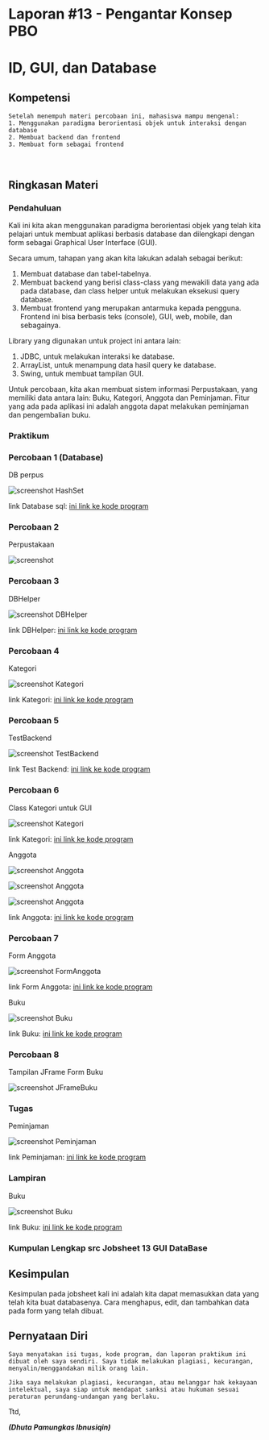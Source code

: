 # Laporan #13 - Pengantar Konsep PBO

# ID, GUI, dan Database

## Kompetensi

	Setelah menempuh materi percobaan ini, mahasiswa mampu mengenal:  
	1. Menggunakan paradigma berorientasi objek untuk interaksi dengan database 
	2. Membuat backend dan frontend 
	3. Membuat form sebagai frontend
  

## Ringkasan Materi

### Pendahuluan

Kali ini kita akan menggunakan paradigma berorientasi objek yang telah kita pelajari untuk membuat aplikasi berbasis database dan dilengkapi dengan form sebagai Graphical User Interface (GUI).

Secara umum, tahapan yang akan kita lakukan adalah sebagai berikut: 

1. Membuat database dan tabel-tabelnya. 
2. Membuat backend yang berisi class-class yang mewakili data yang ada pada database, dan class helper untuk melakukan eksekusi query database. 
3. Membuat frontend yang merupakan antarmuka kepada pengguna. Frontend ini bisa berbasis teks (console), GUI, web, mobile, dan sebagainya.  

Library yang digunakan untuk project ini antara lain:

1. JDBC, untuk melakukan interaksi ke database. 
2. ArrayList, untuk menampung data hasil query ke database. 
3. Swing, untuk membuat tampilan GUI. 

Untuk percobaan, kita akan membuat sistem informasi Perpustakaan, yang memiliki data antara lain: Buku, Kategori, Anggota dan Peminjaman. Fitur yang ada pada aplikasi ini adalah anggota dapat melakukan peminjaman dan pengembalian buku. 

### Praktikum

### Percobaan 1 (Database) 

DB perpus

![screenshot HashSet](img/percobaan1.PNG)

link Database sql: [ini  link ke kode program](../../src/13_ID_GUI_Database/dbperpus.sql)

### Percobaan 2

Perpustakaan

![screenshot](img/percobaan2.PNG)

### Percobaan 3 

DBHelper

![screenshot DBHelper](img/percobaan3.PNG)

link DBHelper: [ini  link ke kode program](../../src/13_ID_GUI_Database/backend/DBHelper1921743014Dhuta.java)

### Percobaan 4

Kategori

![screenshot Kategori](img/percobaan4.PNG)

link Kategori: [ini  link ke kode program](../../src/13_ID_GUI_Database/backend/Kategori1921743014Dhuta.form)

### Percobaan 5

TestBackend

![screenshot TestBackend](img/percobaan5.PNG)

link Test Backend: [ini  link ke kode program](../../src/13_ID_GUI_Database/frontend/TestBackend1921743014Dhuta.java)

### Percobaan 6

Class Kategori untuk GUI

![screenshot Kategori](img/percobaan6.1.PNG)

link Kategori: [ini  link ke kode program](../../src/13_ID_GUI_Database/frontend/FrmKategori1921743014Dhuta.java)

Anggota

![screenshot Anggota](img/anggotajava.PNG)

![screenshot Anggota](img/percobaan6.PNG)

![screenshot Anggota](img/percobaan6.3.PNG)

link Anggota: [ini  link ke kode program](../../src/13_ID_GUI_Database/frontend/FrmAnggota1921743014Dhuta.java)

### Percobaan 7

Form Anggota

![screenshot FormAnggota](img/percobaan7.PNG)

link Form Anggota: [ini  link ke kode program](../../src/13_ID_GUI_Database/frontend/FrmAnggota1921743014Dhuta.java)

Buku

![screenshot Buku](img/percobaan6.2.PNG)

link Buku: [ini  link ke kode program](../../src/13_ID_GUI_Database/frontend/FrmBuku1921743014Dhuta.java)

### Percobaan 8

Tampilan JFrame Form Buku

![screenshot JFrameBuku](img/percobaan8.PNG)

### Tugas

Peminjaman

![screenshot Peminjaman](img/Tugas.PNG)

link Peminjaman: [ini  link ke kode program](../../src/13_ID_GUI_Database/frontend/FrmPeminjaman1921743014Dhuta.java)

### Lampiran

Buku

![screenshot Buku](img/Lampiran.PNG)

link Buku: [ini  link ke kode program](../../src/13_ID_GUI_Database/frontend/FrmBuku1921743014Dhuta.java)

### Kumpulan Lengkap src Jobsheet 13 GUI DataBase

## Kesimpulan

Kesimpulan pada jobsheet kali ini adalah kita dapat memasukkan data yang telah kita buat databasenya. Cara menghapus, edit, dan tambahkan data pada form yang telah dibuat.

## Pernyataan Diri

	Saya menyatakan isi tugas, kode program, dan laporan praktikum ini dibuat oleh saya sendiri. Saya tidak melakukan plagiasi, kecurangan, menyalin/menggandakan milik orang lain.

	Jika saya melakukan plagiasi, kecurangan, atau melanggar hak kekayaan intelektual, saya siap untuk mendapat sanksi atau hukuman sesuai peraturan perundang-undangan yang berlaku.

Ttd,

***(Dhuta Pamungkas Ibnusiqin)***